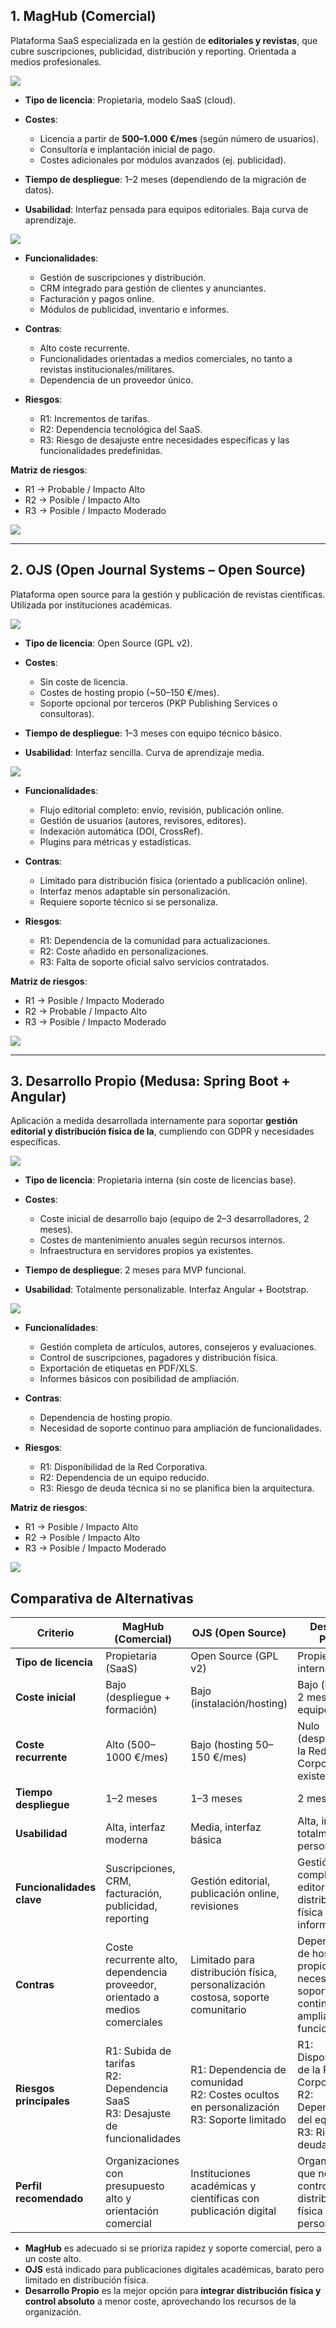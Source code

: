 ## 1. MagHub (Comercial)

Plataforma SaaS especializada en la gestión de **editoriales y revistas**, que cubre suscripciones, publicidad, distribución y reporting. Orientada a medios profesionales.

![](Imágenes/Maghub_Logo.png)

* **Tipo de licencia**: Propietaria, modelo SaaS (cloud).
* **Costes**:

  * Licencia a partir de **500–1.000 €/mes** (según número de usuarios).
  * Consultoría e implantación inicial de pago.
  * Costes adicionales por módulos avanzados (ej. publicidad).
* **Tiempo de despliegue**: 1–2 meses (dependiendo de la migración de datos).
* **Usabilidad**: Interfaz pensada para equipos editoriales. Baja curva de aprendizaje.

![](Imágenes/MagHub.png)

* **Funcionalidades**:

  * Gestión de suscripciones y distribución.
  * CRM integrado para gestión de clientes y anunciantes.
  * Facturación y pagos online.
  * Módulos de publicidad, inventario e informes.
* **Contras**:

  * Alto coste recurrente.
  * Funcionalidades orientadas a medios comerciales, no tanto a revistas institucionales/militares.
  * Dependencia de un proveedor único.
* **Riesgos**:

  * R1: Incrementos de tarifas.
  * R2: Dependencia tecnológica del SaaS.
  * R3: Riesgo de desajuste entre necesidades específicas y las funcionalidades predefinidas.

**Matriz de riesgos**:

* R1 → Probable / Impacto Alto
* R2 → Posible / Impacto Alto
* R3 → Posible / Impacto Moderado

![](Imágenes/mapa_de_riesgos_MAGHUB.png)

---

## 2. OJS (Open Journal Systems – Open Source)

Plataforma open source para la gestión y publicación de revistas científicas. Utilizada por instituciones académicas.

![](Imágenes/OJS_Logo.png)

* **Tipo de licencia**: Open Source (GPL v2).
* **Costes**:

  * Sin coste de licencia.
  * Costes de hosting propio (\~50–150 €/mes).
  * Soporte opcional por terceros (PKP Publishing Services o consultoras).
* **Tiempo de despliegue**: 1–3 meses con equipo técnico básico.
* **Usabilidad**: Interfaz sencilla. Curva de aprendizaje media.

![](Imágenes/OJS.png)

* **Funcionalidades**:

  * Flujo editorial completo: envío, revisión, publicación online.
  * Gestión de usuarios (autores, revisores, editores).
  * Indexación automática (DOI, CrossRef).
  * Plugins para métricas y estadísticas.
* **Contras**:

  * Limitado para distribución física (orientado a publicación online).
  * Interfaz menos adaptable sin personalización.
  * Requiere soporte técnico si se personaliza.
* **Riesgos**:

  * R1: Dependencia de la comunidad para actualizaciones.
  * R2: Coste añadido en personalizaciones.
  * R3: Falta de soporte oficial salvo servicios contratados.  

**Matriz de riesgos**:

* R1 → Posible / Impacto Moderado
* R2 → Probable / Impacto Alto
* R3 → Posible / Impacto Moderado

![](Imágenes/mapa_de_riesgos_OJS.png)

---

## 3. Desarrollo Propio (Medusa: Spring Boot + Angular)

Aplicación a medida desarrollada internamente para soportar **gestión editorial y distribución física de la**, cumpliendo con GDPR y necesidades específicas.

![](Imágenes/Medusa_Logo.png)

* **Tipo de licencia**: Propietaria interna (sin coste de licencias base).
* **Costes**:

  * Coste inicial de desarrollo bajo (equipo de 2–3 desarrolladores, 2 meses).
  * Costes de mantenimiento anuales según recursos internos.
  * Infraestructura en servidores propios ya existentes.
* **Tiempo de despliegue**: 2 meses para MVP funcional.
* **Usabilidad**: Totalmente personalizable. Interfaz Angular + Bootstrap.

![](Imágenes/NABU.png)

* **Funcionalidades**:

  * Gestión completa de artículos, autores, consejeros y evaluaciones.
  * Control de suscripciones, pagadores y distribución física.
  * Exportación de etiquetas en PDF/XLS.
  * Informes básicos con posibilidad de ampliación.
* **Contras**:

  * Dependencia de hosting propio.
  * Necesidad de soporte continuo para ampliación de funcionalidades.
* **Riesgos**:

  * R1: Disponibilidad de la Red Corporativa.
  * R2: Dependencia de un equipo reducido.
  * R3: Riesgo de deuda técnica si no se planifica bien la arquitectura.

**Matriz de riesgos**:

* R1 → Posible / Impacto Alto
* R2 → Posible / Impacto Alto
* R3 → Posible / Impacto Moderado

![](Imágenes/mapa_de_riesgos_NABU.png)

## Comparativa de Alternativas

| Criterio                  | **MagHub (Comercial)**                                                            | **OJS (Open Source)**                                                                         | **Desarrollo Propio**                                                                      |
| ------------------------- | --------------------------------------------------------------------------------- | --------------------------------------------------------------------------------------------- | ------------------------------------------------------------------------------------------ |
| **Tipo de licencia**      | Propietaria (SaaS)                                                                | Open Source (GPL v2)                                                                          | Propietaria interna                                                                        |
| **Coste inicial**         | Bajo (despliegue + formación)                                                          | Bajo (instalación/hosting)                                                                    | Bajo (desarrollo 2 meses, equipo interno)                                                |
| **Coste recurrente**      | Alto (500–1000 €/mes)                                                             | Bajo (hosting 50–150 €/mes)                                                                   | Nulo (despliegue en la Red Corporativa existente)
| **Tiempo despliegue**     | 1–2 meses                                                                         | 1–3 meses                                                                                     | 2 meses (MVP)                                                                            |
| **Usabilidad**            | Alta, interfaz moderna                                                            | Media, interfaz básica                                                                        | Alta, interfaz totalmente personalizable                                                   |
| **Funcionalidades clave** | Suscripciones, CRM, facturación, publicidad, reporting                            | Gestión editorial, publicación online, revisiones                                        | Gestión completa editorial + distribución física + informes                               |
| **Contras**               | Coste recurrente alto, dependencia proveedor, orientado a medios comerciales      | Limitado para distribución física, personalización costosa, soporte comunitario               | Dependencia de hosting propio + necesidad de soporte continuo para ampliación de funcionalidades            |
| **Riesgos principales**   | R1: Subida de tarifas<br>R2: Dependencia SaaS<br>R3: Desajuste de funcionalidades | R1: Dependencia de comunidad<br>R2: Costes ocultos en personalización<br>R3: Soporte limitado | R1: Disponibilidad de la Red Corporativa<br>R2: Dependencia del equipo<br>R3: Riesgo de deuda técnica |
| **Perfil recomendado**    | Organizaciones con presupuesto alto y orientación comercial                       | Instituciones académicas y científicas con publicación digital                                | Organizaciones que necesitan control total de distribución física y personalización    |


* **MagHub** es adecuado si se prioriza rapidez y soporte comercial, pero a un coste alto.
* **OJS** está indicado para publicaciones digitales académicas, barato pero limitado en distribución física.
* **Desarrollo Propio** es la mejor opción para **integrar distribución física y control absoluto** a menor coste, aprovechando los recursos de la organización.
